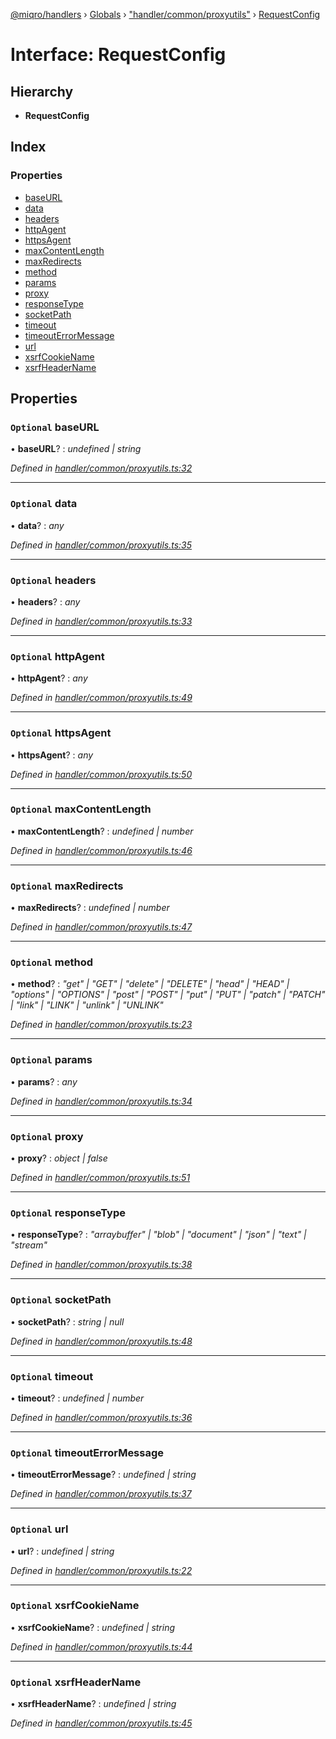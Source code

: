 [@miqro/handlers](../README.md) › [Globals](../globals.md) › ["handler/common/proxyutils"](../modules/_handler_common_proxyutils_.md) › [RequestConfig](_handler_common_proxyutils_.requestconfig.md)

# Interface: RequestConfig

## Hierarchy

* **RequestConfig**

## Index

### Properties

* [baseURL](_handler_common_proxyutils_.requestconfig.md#optional-baseurl)
* [data](_handler_common_proxyutils_.requestconfig.md#optional-data)
* [headers](_handler_common_proxyutils_.requestconfig.md#optional-headers)
* [httpAgent](_handler_common_proxyutils_.requestconfig.md#optional-httpagent)
* [httpsAgent](_handler_common_proxyutils_.requestconfig.md#optional-httpsagent)
* [maxContentLength](_handler_common_proxyutils_.requestconfig.md#optional-maxcontentlength)
* [maxRedirects](_handler_common_proxyutils_.requestconfig.md#optional-maxredirects)
* [method](_handler_common_proxyutils_.requestconfig.md#optional-method)
* [params](_handler_common_proxyutils_.requestconfig.md#optional-params)
* [proxy](_handler_common_proxyutils_.requestconfig.md#optional-proxy)
* [responseType](_handler_common_proxyutils_.requestconfig.md#optional-responsetype)
* [socketPath](_handler_common_proxyutils_.requestconfig.md#optional-socketpath)
* [timeout](_handler_common_proxyutils_.requestconfig.md#optional-timeout)
* [timeoutErrorMessage](_handler_common_proxyutils_.requestconfig.md#optional-timeouterrormessage)
* [url](_handler_common_proxyutils_.requestconfig.md#optional-url)
* [xsrfCookieName](_handler_common_proxyutils_.requestconfig.md#optional-xsrfcookiename)
* [xsrfHeaderName](_handler_common_proxyutils_.requestconfig.md#optional-xsrfheadername)

## Properties

### `Optional` baseURL

• **baseURL**? : *undefined | string*

*Defined in [handler/common/proxyutils.ts:32](https://github.com/claukers/miqro-express/blob/70eb4a6/src/handler/common/proxyutils.ts#L32)*

___

### `Optional` data

• **data**? : *any*

*Defined in [handler/common/proxyutils.ts:35](https://github.com/claukers/miqro-express/blob/70eb4a6/src/handler/common/proxyutils.ts#L35)*

___

### `Optional` headers

• **headers**? : *any*

*Defined in [handler/common/proxyutils.ts:33](https://github.com/claukers/miqro-express/blob/70eb4a6/src/handler/common/proxyutils.ts#L33)*

___

### `Optional` httpAgent

• **httpAgent**? : *any*

*Defined in [handler/common/proxyutils.ts:49](https://github.com/claukers/miqro-express/blob/70eb4a6/src/handler/common/proxyutils.ts#L49)*

___

### `Optional` httpsAgent

• **httpsAgent**? : *any*

*Defined in [handler/common/proxyutils.ts:50](https://github.com/claukers/miqro-express/blob/70eb4a6/src/handler/common/proxyutils.ts#L50)*

___

### `Optional` maxContentLength

• **maxContentLength**? : *undefined | number*

*Defined in [handler/common/proxyutils.ts:46](https://github.com/claukers/miqro-express/blob/70eb4a6/src/handler/common/proxyutils.ts#L46)*

___

### `Optional` maxRedirects

• **maxRedirects**? : *undefined | number*

*Defined in [handler/common/proxyutils.ts:47](https://github.com/claukers/miqro-express/blob/70eb4a6/src/handler/common/proxyutils.ts#L47)*

___

### `Optional` method

• **method**? : *"get" | "GET" | "delete" | "DELETE" | "head" | "HEAD" | "options" | "OPTIONS" | "post" | "POST" | "put" | "PUT" | "patch" | "PATCH" | "link" | "LINK" | "unlink" | "UNLINK"*

*Defined in [handler/common/proxyutils.ts:23](https://github.com/claukers/miqro-express/blob/70eb4a6/src/handler/common/proxyutils.ts#L23)*

___

### `Optional` params

• **params**? : *any*

*Defined in [handler/common/proxyutils.ts:34](https://github.com/claukers/miqro-express/blob/70eb4a6/src/handler/common/proxyutils.ts#L34)*

___

### `Optional` proxy

• **proxy**? : *object | false*

*Defined in [handler/common/proxyutils.ts:51](https://github.com/claukers/miqro-express/blob/70eb4a6/src/handler/common/proxyutils.ts#L51)*

___

### `Optional` responseType

• **responseType**? : *"arraybuffer" | "blob" | "document" | "json" | "text" | "stream"*

*Defined in [handler/common/proxyutils.ts:38](https://github.com/claukers/miqro-express/blob/70eb4a6/src/handler/common/proxyutils.ts#L38)*

___

### `Optional` socketPath

• **socketPath**? : *string | null*

*Defined in [handler/common/proxyutils.ts:48](https://github.com/claukers/miqro-express/blob/70eb4a6/src/handler/common/proxyutils.ts#L48)*

___

### `Optional` timeout

• **timeout**? : *undefined | number*

*Defined in [handler/common/proxyutils.ts:36](https://github.com/claukers/miqro-express/blob/70eb4a6/src/handler/common/proxyutils.ts#L36)*

___

### `Optional` timeoutErrorMessage

• **timeoutErrorMessage**? : *undefined | string*

*Defined in [handler/common/proxyutils.ts:37](https://github.com/claukers/miqro-express/blob/70eb4a6/src/handler/common/proxyutils.ts#L37)*

___

### `Optional` url

• **url**? : *undefined | string*

*Defined in [handler/common/proxyutils.ts:22](https://github.com/claukers/miqro-express/blob/70eb4a6/src/handler/common/proxyutils.ts#L22)*

___

### `Optional` xsrfCookieName

• **xsrfCookieName**? : *undefined | string*

*Defined in [handler/common/proxyutils.ts:44](https://github.com/claukers/miqro-express/blob/70eb4a6/src/handler/common/proxyutils.ts#L44)*

___

### `Optional` xsrfHeaderName

• **xsrfHeaderName**? : *undefined | string*

*Defined in [handler/common/proxyutils.ts:45](https://github.com/claukers/miqro-express/blob/70eb4a6/src/handler/common/proxyutils.ts#L45)*
